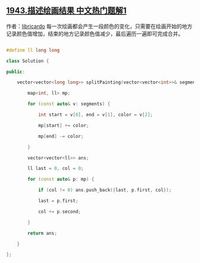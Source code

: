 ## [1943.描述绘画结果 中文热门题解1](https://leetcode.cn/problems/describe-the-painting/solutions/100000/c-ji-lu-yan-se-fa-sheng-bian-hua-de-di-f-a7kh)

作者：[libricardo](https://leetcode.cn/u/libricardo)
每一次绘画都会产生一段颜色的变化，只需要在绘画开始的地方记录颜色值增加，结束的地方记录颜色值减少，最后遍历一遍即可完成合并。
```C++
#define ll long long
class Solution {
public:
    vector<vector<long long>> splitPainting(vector<vector<int>>& segments) {
        map<int, ll> mp;
        for (const auto& v: segments) {
            int start = v[0], end = v[1], color = v[2];
            mp[start] += color;
            mp[end] -= color;
        }
        vector<vector<ll>> ans;
        ll last = 0, col = 0;
        for (const auto& p: mp) {
            if (col != 0) ans.push_back({last, p.first, col});
            last = p.first;
            col += p.second;
        }
        return ans;
    }
};
```